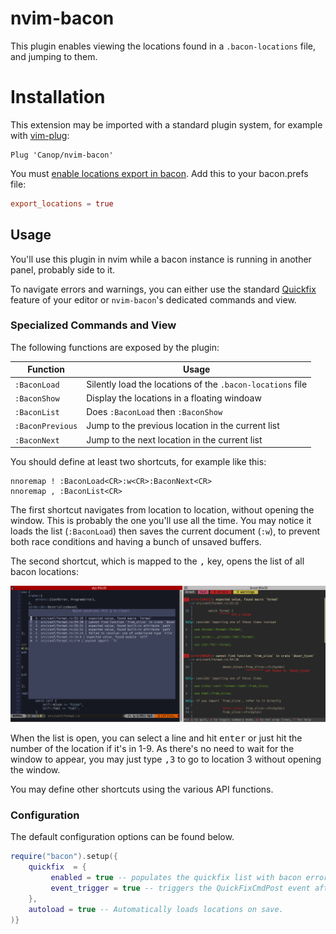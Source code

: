 # nvim-bacon

This plugin enables viewing the locations found in a `.bacon-locations` file, and jumping to them.

# Installation

This extension may be imported with a standard plugin system, for example with [vim-plug](https://github.com/junegunn/vim-plug):

```vim
Plug 'Canop/nvim-bacon'
```

You must [enable locations export in bacon](https://dystroy.org/bacon/config/#export-locations). Add this to your bacon.prefs file:

```TOML
export_locations = true
```

## Usage

You'll use this plugin in nvim while a bacon instance is running in another panel, probably side to it.

To navigate errors and warnings, you can either use the standard [Quickfix](http://neovim.io/doc/user/quickfix.html) feature of your editor or `nvim-bacon`'s dedicated commands and view.

### Specialized Commands and View

The following functions are exposed by the plugin:

| Function         | Usage                                                      |
| ---------------- | ---------------------------------------------------------- |
| `:BaconLoad`     | Silently load the locations of the `.bacon-locations` file |
| `:BaconShow`     | Display the locations in a floating windoaw                |
| `:BaconList`     | Does `:BaconLoad` then `:BaconShow`                        |
| `:BaconPrevious` | Jump to the previous location in the current list          |
| `:BaconNext`     | Jump to the next location in the current list              |

You should define at least two shortcuts, for example like this:

```vimscript
nnoremap ! :BaconLoad<CR>:w<CR>:BaconNext<CR>
nnoremap , :BaconList<CR>
```

The first shortcut navigates from location to location, without opening the window.
This is probably the one you'll use all the time.
You may notice it loads the list (`:BaconLoad`) then saves the current document (`:w`), to prevent both race conditions and having a bunch of unsaved buffers.

The second shortcut, which is mapped to the <kbd>,</kbd> key, opens the list of all bacon locations:

![list-and-bacon](doc/list-and-bacon.png)

When the list is open, you can select a line and hit <kbd>enter</kbd> or just hit the number of the location if it's in 1-9.
As there's no need to wait for the window to appear, you may just type <kbd>,</kbd><kbd>3</kbd> to go to location 3 without opening the window.

You may define other shortcuts using the various API functions.

### Configuration

The default configuration options can be found below.

```lua
require("bacon").setup({
    quickfix  = {
         enabled = true -- populates the quickfix list with bacon errors and warnings
         event_trigger = true -- triggers the QuickFixCmdPost event after populating the quickfix list
    },
    autoload = true -- Automatically loads locations on save.
)}
```
